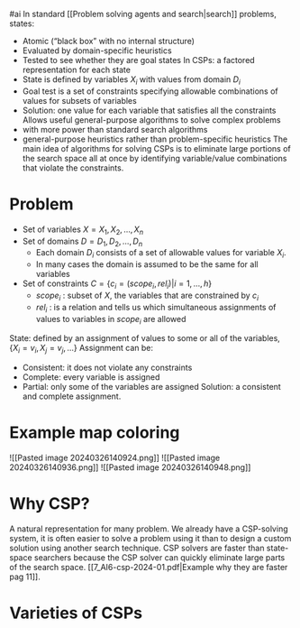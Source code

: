 #ai 
In standard [[Problem solving agents and search|search]] problems, states: 
* Atomic (“black box” with no internal structure) 
* Evaluated by domain-specific heuristics
* Tested to see whether they are goal states 
In CSPs: a factored representation for each state  
* State is defined by variables $X_i$ with values from domain $D_i$
* Goal test is a set of constraints specifying allowable combinations of values for subsets of variables
* Solution: one value for each variable that satisfies all the constraints
Allows useful general-purpose algorithms to solve complex problems
* with more power than standard search algorithms
* general-purpose heuristics rather than problem-specific heuristics
The main idea of algorithms for solving CSPs is to eliminate large portions of the search space all at once by identifying variable/value combinations that violate the constraints.

# Problem
* Set of variables $X = {X_1,X_2,\dots,X_n}$ 
* Set of domains $D = {D_1,D_2,\dots,D_n}$ 
	* Each domain $D_i$ consists of a set of allowable values for variable $X_i$.
	* In many cases the domain is assumed to be the same for all variables
* Set of constraints $C = \{ c_i =(scope_i , rel_i ) | i=1,\dots,h\}$
	* $scope_i$ : subset of $X$, the variables that are constrained by $c_i$
	* $rel_i$ : is a relation and tells us which simultaneous assignments of values to variables in $scope_i$ are allowed

State: defined by an assignment of values to some or all of the variables, $\{X_i = v_i, X_j = v_j , \dots\}$ 
Assignment can be:
* Consistent: it does not violate any constraints
* Complete: every variable is assigned
* Partial: only some of the variables are assigned
Solution: a consistent and complete assignment.

# Example map coloring
![[Pasted image 20240326140924.png]]
![[Pasted image 20240326140936.png]]
![[Pasted image 20240326140948.png]]
# Why CSP? 
A natural representation for many problem. We already have a CSP-solving system, it is often easier to solve a problem using it than to design a custom solution using another search technique.
CSP solvers are faster than state-space searchers because the CSP solver can quickly eliminate large parts of the search space.
[[7_AI6-csp-2024-01.pdf|Example why they are faster pag 11]].

# Varieties of CSPs
